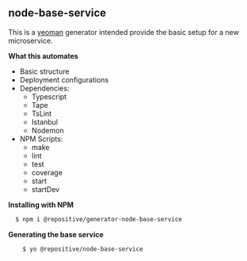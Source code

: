 ## node-base-service

This is a [yeoman](http://yeoman.io) generator intended provide the basic setup for a new microservice.

**What this automates**
- Basic structure
- Deployment configurations
- Dependencies:
    - Typescript
    - Tape
    - TsLint
    - Istanbul
    - Nodemon
- NPM Scripts:
    - make
    - lint
    - test
    - coverage
    - start
    - startDev

**Installing with NPM**
```bash
  $ npm i @repositive/generator-node-base-service
```

**Generating the base service**

```bash
    $ yo @repositive/node-base-service
```
